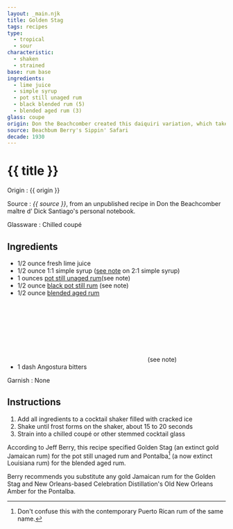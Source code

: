 ```yaml
---
layout: _main.njk
title: Golden Stag
tags: recipes
type: 
  - tropical
  - sour
characteristic:
  - shaken
  - strained
base: rum base
ingredients:
  - lime juice
  - simple syrup
  - pot still unaged rum
  - black blended rum (5)
  - blended aged rum (3)
glass: coupe
origin: Don the Beachcomber created this daiquiri variation, which takes its name from the rum brand that serves as its base, circa 1937.
source: Beachbum Berry's Sippin' Safari
decade: 1930
---
```

<!-- markdownlint-disable MD025 -->
# {{ title }}
<!-- markdownlint-disable MD025 -->

Origin
  : {{ origin }}

Source
  : <cite>{{ source }}</cite>, from an unpublished recipe in Don the Beachcomber <span lang="fr">maître d’</span> Dick Santiago's personal notebook.

Glassware
  : Chilled coupé

## Ingredients

* 1/2 ounce fresh lime juice
* 1/2 ounce 1:1 simple syrup ([see note](/mixes/2-1-simple-syrup/#fn:1) on 2:1 simple syrup)
* 1 ounces [pot still unaged rum](/rums/00-rum-pot-still-unaged/)<span class="after-icon"></span>(see note)
* 1/2 ounce [black pot still rum](/rums/10-rum-black-pot-still/) (see note)
* 1/2 ounce [blended aged rum](/rums/05-rum-blended-aged/) <icon-l space="1em" label="(3)" class="bigger"><span class="with-icon"><svg class="icon"><use href="/assets/images/icons/circle-3.svg#circle-3"></use></svg></span></icon-l><span class="after-icon"></span>(see note)
* 1 dash Angostura bitters

Garnish
  : None

## Instructions

1. Add all ingredients to a cocktail shaker filled with cracked ice
2. Shake until frost forms on the shaker, about 15 to 20 seconds
3. Strain into a chilled coupé or other stemmed cocktail glass

<tiki-callout type="note">

  According to Jeff Berry, this recipe specified Golden Stag (an extinct gold Jamaican rum) for the pot still unaged rum and Pontalba[^1] (a now extinct Louisiana rum) for the blended aged rum.
  
  Berry recommends you substitute any gold Jamaican rum for the Golden Stag and  New Orleans-based Celebration Distillation's Old New Orleans Amber for the Pontalba.

[^1]: Don't confuse this with the contemporary Puerto Rican rum of the same name.

</tiki-callout>
